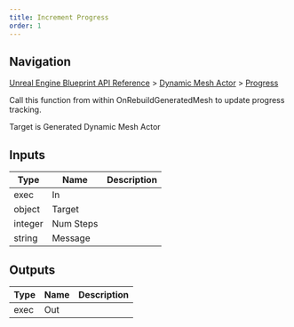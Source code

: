 ```yaml
---
title: Increment Progress
order: 1
---
```

## Navigation

[Unreal Engine Blueprint API Reference](https://dev.epicgames.com/documentation/en-us/unreal-engine/BlueprintAPI) > [Dynamic Mesh Actor](https://dev.epicgames.com/documentation/en-us/unreal-engine/BlueprintAPI/DynamicMeshActor) > [Progress](https://dev.epicgames.com/documentation/en-us/unreal-engine/BlueprintAPI/DynamicMeshActor/Progress)

Call this function from within OnRebuildGeneratedMesh to update progress tracking.

Target is Generated Dynamic Mesh Actor

## Inputs

| Type | Name | Description |
| --- | --- | --- |
| exec | In |  |
| object | Target |  |
| integer | Num Steps |  |
| string | Message |  |

## Outputs

| Type | Name | Description |
| --- | --- | --- |
| exec | Out |  |
